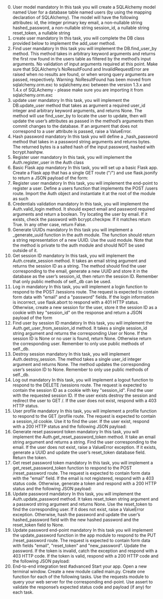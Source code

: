 0. User model
mandatory
In this task you will create a SQLAlchemy model named User for a database table named users (by using the mapping declaration of SQLAlchemy).
The model will have the following attributes:
id, the integer primary key
email, a non-nullable string
hashed_password, a non-nullable string
session_id, a nullable string
reset_token, a nullable string
1. create user
mandatory
In this task, you will complete the DB class provided below to implement the add_user method.
2. Find user
mandatory
In this task you will implement the DB.find_user_by method. This method takes in arbitrary keyword arguments and returns the first row found in the users table as filtered by the method’s input arguments. No validation of input arguments required at this point.
Make sure that SQLAlchemy’s NoResultFound and InvalidRequestError are raised when no results are found, or when wrong query arguments are passed, respectively.
Warning:
NoResultFound has been moved from sqlalchemy.orm.exc to sqlalchemy.exc between the version 1.3.x and 1.4.x of SQLAchemy - please make sure you are importing it from sqlalchemy.orm.exc
3. update user
mandatory
In this task, you will implement the DB.update_user method that takes as argument a required user_id integer and arbitrary keyword arguments, and returns None.
The method will use find_user_by to locate the user to update, then will update the user’s attributes as passed in the method’s arguments then commit changes to the database.
If an argument that does not correspond to a user attribute is passed, raise a ValueError.
4. Hash password
mandatory
In this task you will define a _hash_password method that takes in a password string arguments and returns bytes.
The returned bytes is a salted hash of the input password, hashed with bcrypt.hashpw.
5. Register user
mandatory
In this task, you will implement the Auth.register_user in the Auth class 
6. Basic Flask app
mandatory
In this task, you will set up a basic Flask app.
Create a Flask app that has a single GET route ("/") and use flask.jsonify to return a JSON payload of the form:
7. Register user
mandatory
In this task, you will implement the end-point to register a user. Define a users function that implements the POST /users route.
Import the Auth object and instantiate it at the root of the module as such
8. Credentials validation
mandatory
In this task, you will implement the Auth.valid_login method. It should expect email and password required arguments and return a boolean.
Try locating the user by email. If it exists, check the password with bcrypt.checkpw. If it matches return True. In any other case, return False.
9. Generate UUIDs
mandatory
In this task you will implement a _generate_uuid function in the auth module. The function should return a string representation of a new UUID. Use the uuid module.
Note that the method is private to the auth module and should NOT be used outside of it.
10. Get session ID
mandatory
In this task, you will implement the Auth.create_session method. It takes an email string argument and returns the session ID as a string.
The method should find the user corresponding to the email, generate a new UUID and store it in the database as the user’s session_id, then return the session ID.
Remember that only public methods of self._db can be used.
11. Log in
mandatory
In this task, you will implement a login function to respond to the POST /sessions route.
The request is expected to contain form data with "email" and a "password" fields.
If the login information is incorrect, use flask.abort to respond with a 401 HTTP status.
Otherwise, create a new session for the user, store it the session ID as a cookie with key "session_id" on the response and return a JSON payload of the form
12. Find user by session ID
mandatory
In this task, you will implement the Auth.get_user_from_session_id method. It takes a single session_id string argument and returns the corresponding User or None.
If the session ID is None or no user is found, return None. Otherwise return the corresponding user.
Remember to only use public methods of self._db.
13. Destroy session
mandatory
In this task, you will implement Auth.destroy_session. The method takes a single user_id integer argument and returns None.
The method updates the corresponding user’s session ID to None.
Remember to only use public methods of self._db.
14. Log out
mandatory
In this task, you will implement a logout function to respond to the DELETE /sessions route.
The request is expected to contain the session ID as a cookie with key "session_id".
Find the user with the requested session ID. If the user exists destroy the session and redirect the user to GET /. If the user does not exist, respond with a 403 HTTP status.
15. User profile
mandatory
In this task, you will implement a profile function to respond to the GET /profile route.
The request is expected to contain a session_id cookie. Use it to find the user. If the user exist, respond with a 200 HTTP status and the following JSON payload:
16. Generate reset password token
mandatory
In this task, you will implement the Auth.get_reset_password_token method. It take an email string argument and returns a string.
Find the user corresponding to the email. If the user does not exist, raise a ValueError exception. If it exists, generate a UUID and update the user’s reset_token database field. Return the token.
17. Get reset password token
mandatory
In this task, you will implement a get_reset_password_token function to respond to the POST /reset_password route.
The request is expected to contain form data with the "email" field.
If the email is not registered, respond with a 403 status code. Otherwise, generate a token and respond with a 200 HTTP status and the following JSON payload:
18. Update password
mandatory
In this task, you will implement the Auth.update_password method. It takes reset_token string argument and a password string argument and returns None.
Use the reset_token to find the corresponding user. If it does not exist, raise a ValueError exception.
Otherwise, hash the password and update the user’s hashed_password field with the new hashed password and the reset_token field to None.
19. Update password end-point
mandatory
In this task you will implement the update_password function in the app module to respond to the PUT /reset_password route.
The request is expected to contain form data with fields "email", "reset_token" and "new_password".
Update the password. If the token is invalid, catch the exception and respond with a 403 HTTP code.
If the token is valid, respond with a 200 HTTP code and the following JSON payload:
20. End-to-end integration test
#advanced
Start your app. Open a new terminal window.
Create a new module called main.py. Create one function for each of the following tasks. Use the requests module to query your web server for the corresponding end-point. Use assert to validate the response’s expected status code and payload (if any) for each task.
